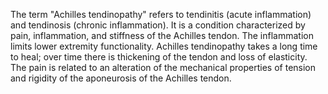 The term "Achilles tendinopathy" refers to tendinitis (acute inflammation) and tendinosis (chronic inflammation). It is a condition characterized by pain, inflammation, and stiffness of the Achilles tendon. The inflammation limits lower extremity functionality. Achilles tendinopathy takes a long time to heal; over time there is thickening of the tendon and loss of elasticity. The pain is related to an alteration of the mechanical properties of tension and rigidity of the aponeurosis of the Achilles tendon.